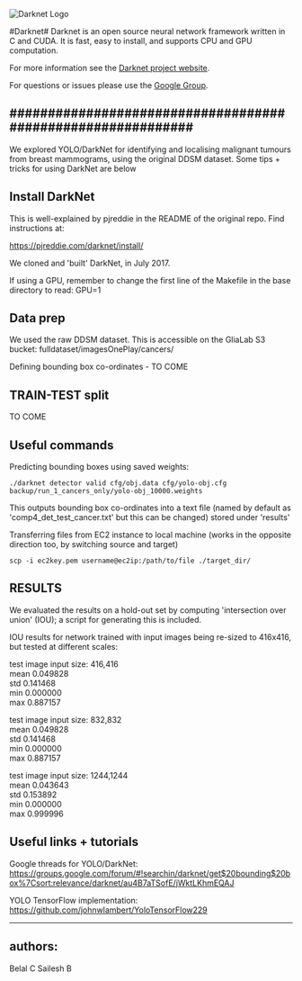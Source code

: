 ![Darknet Logo](http://pjreddie.com/media/files/darknet-black-small.png)

#Darknet#
Darknet is an open source neural network framework written in C and CUDA. It is fast, easy to install, and supports CPU and GPU computation.

For more information see the [Darknet project website](http://pjreddie.com/darknet).

For questions or issues please use the [Google Group](https://groups.google.com/forum/#!forum/darknet).

############################################################
---------------------------------------------------------


We explored YOLO/DarkNet for identifying and localising malignant tumours from breast mammograms, using the original DDSM dataset. Some tips + tricks for using DarkNet are below


Install DarkNet
---------------

This is well-explained by pjreddie in the README of the original repo. Find instructions at:

https://pjreddie.com/darknet/install/

We cloned and 'built' DarkNet, in July 2017.

If using a GPU, remember to change the first line of the Makefile in the base directory to read: GPU=1


Data prep
---------

We used the raw DDSM dataset. This is accessible on the GliaLab S3 bucket: fulldataset/imagesOnePlay/cancers/

Defining bounding box co-ordinates - TO COME

TRAIN-TEST split
----------------

TO COME

Useful commands
---------------

Predicting bounding boxes using saved weights:

`./darknet detector valid cfg/obj.data cfg/yolo-obj.cfg backup/run_1_cancers_only/yolo-obj_10000.weights`

This outputs bounding box co-ordinates into a text file (named by default as 'comp4_det_test_cancer.txt' but this can be changed) stored under 'results'

Transferring files from EC2 instance to local machine (works in the opposite direction too, by switching source and target)

`scp -i ec2key.pem username@ec2ip:/path/to/file ./target_dir/`

RESULTS
---------

We evaluated the results on a hold-out set by computing 'intersection over union' (IOU); a script for generating this is included.

IOU results for network trained with input images being re-sized to 416x416, but tested at different scales:

test image input size: 416,416  
  mean       0.049828  
  std        0.141468  
  min        0.000000  
  max        0.887157  

test image input size: 832,832  
  mean       0.049828  
  std        0.141468  
  min        0.000000  
  max        0.887157  

test image input size: 1244,1244  
  mean       0.043643  
  std        0.153892  
  min        0.000000  
  max        0.999996  


Useful links + tutorials
-------------------------

Google threads for YOLO/DarkNet: https://groups.google.com/forum/#!searchin/darknet/get$20bounding$20box%7Csort:relevance/darknet/au4B7aTSofE/jWktLKhmEQAJ

YOLO TensorFlow implementation: 
https://github.com/johnwlambert/YoloTensorFlow229

---------
authors: 
---------
Belal C
Sailesh B
